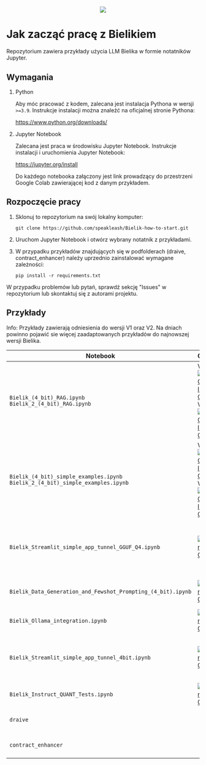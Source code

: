<h1 align="center">
<img src="https://huggingface.co/speakleash/Bielik-7B-Instruct-v0.1/raw/main/speakleash_cyfronet.png">
</h1>

# Jak zacząć pracę z Bielikiem

Repozytorium zawiera przykłady użycia LLM Bielika w formie notatników Jupyter.

## Wymagania

1. Python

   Aby móc pracować z kodem, zalecana jest instalacja Pythona w wersji `>=3.9`.
   Instrukcje instalacji można znaleźć na oficjalnej stronie Pythona:

   <https://www.python.org/downloads/>

2. Jupyter Notebook

   Zalecana jest praca w środowisku Jupyter Notebook.
   Instrukcje instalacji i uruchomienia Jupyter Notebook:

   <https://jupyter.org/install>

   Do każdego notebooka załączony jest link prowadzący do przestrzeni Google Colab zawierającej kod z danym przykładem.

## Rozpoczęcie pracy

1. Sklonuj to repozytorium na swój lokalny komputer:

   `git clone https://github.com/speakleash/Bielik-how-to-start.git`
2. Uruchom Jupyter Notebook i otwórz wybrany notatnik z przykładami.
3. W przypadku przykładów znajdujących się w podfolderach (draive, contract_enhancer) należy uprzednio zainstalować wymagane zależności:

   `pip install -r requirements.txt`

W przypadku problemów lub pytań, sprawdź sekcję "Issues" w repozytorium lub skontaktuj się z autorami projektu.

## Przykłady

Info: Przykłady zawierają odniesienia do wersji V1 oraz V2.  Na dniach powinno pojawić sie więcej zaadaptowanych przykładów do najnowszej wersji Bielika.

| Notebook                                                                            | Collab                                                                                                                                                                                                                                                                                                                                                                                                                                      | Description                                                   |
|-------------------------------------------------------------------------------------|---------------------------------------------------------------------------------------------------------------------------------------------------------------------------------------------------------------------------------------------------------------------------------------------------------------------------------------------------------------------------------------------------------------------------------------------|---------------------------------------------------------------|
| `Bielik_(4_bit)_RAG.ipynb` <br> `Bielik_2_(4_bit)_RAG.ipynb`                        | V1: <a target="_blank" href="https://colab.research.google.com/drive/13XCBuJQsaeGi6HvfMc1MDZn0RNsrP8yp?authuser=1"><img src="https://colab.research.google.com/assets/colab-badge.svg" alt="V1 Open In Colab"/></a> <br>V2: <a target="_blank" href="https://colab.research.google.com/drive/1ZdYsJxLVo9fW75uonXE5PCt8MBgvyktA?authuser=1"><img src="https://colab.research.google.com/assets/colab-badge.svg" alt="V2 Open In Colab"/></a> | RAG with HuggingFace transformers                             |
| `Bielik_(4_bit)_simple_examples.ipynb` <br> `Bielik_2_(4_bit)_simple_examples.ipynb` | V1: <a target="_blank" href="https://colab.research.google.com/drive/1eBVXla_41L7koAufmjp8K65MPGBajZio?authuser=1"><img src="https://colab.research.google.com/assets/colab-badge.svg" alt="V1 Open In Colab"/></a> <br>V2: <a target="_blank" href="https://colab.research.google.com/drive/1bGYkzfeDL8rdj8qYAsjV7c84ocZfKUzn?authuser=1"><img src="https://colab.research.google.com/assets/colab-badge.svg" alt="V2 Open In Colab"/></a> | Work with text, docs, inference                               |
| `Bielik_Streamlit_simple_app_tunnel_GGUF_Q4.ipynb`                                  | <a target="_blank" href="https://colab.research.google.com/drive/1qUzPhx2uckvciuq9_pMJgoypmnkrk1nT?authuser=1"><img src="https://colab.research.google.com/assets/colab-badge.svg" alt="Open In Colab"/></a>                                                                                                                                                                                                                                | Inference with streaming using Streamlit with Bielik (GGUF Q4) | 
| `Bielik_Data_Generation_and_Fewshot_Prompting_(4_bit).ipynb`                        | <a target="_blank" href="https://colab.research.google.com/drive/1DXTdzFRbLb1VrlvCzeFTI2nd5oFBi0QF?authuser=1"><img src="https://colab.research.google.com/assets/colab-badge.svg" alt="Open In Colab"/></a>                                                                                                                                                                                                                                | Data Generation, Few-shot prompting                           |
| `Bielik_Ollama_integration.ipynb`                                                   | <a target="_blank" href="https://colab.research.google.com/drive/1XguCvlZ6oestH_AerzEkMc5WjLqSsICt?authuser=1"><img src="https://colab.research.google.com/assets/colab-badge.svg" alt="Open In Colab"/></a>                                                                                                                                                                                                                                | Ollama CLI/API tutorial                                       |
| `Bielik_Streamlit_simple_app_tunnel_4bit.ipynb`                                     | <a target="_blank" href="https://colab.research.google.com/drive/1Pkb_4svxy6AxRePCVqW5q1hieuhgf605?authuser=1"><img src="https://colab.research.google.com/assets/colab-badge.svg" alt="Open In Colab"/></a>                                                                                                                                                                                                                                | Inference with streaming using Streamlit with Bielik 4bit     |
| `Bielik_Instruct_QUANT_Tests.ipynb`                                                 | <a target="_blank" href="https://colab.research.google.com/drive/1bsU6C4X0RMRRzsrMAvzGoaqioaqo_p29?authuser=1"><img src="https://colab.research.google.com/assets/colab-badge.svg" alt="Open In Colab"/></a>                                                                                                                                                                                                                                | e.g. RAG, function calling                                    |
| `draive`                                                                            |                                                                                                                                                                                                                                                                                                                                                                                                                                             | Inference using draive lib                                    |                                                               |
| `contract_enhancer`                                                                 |                                                                                                                                                                                                                                                                                                                                                                                                                                             | RAG for contract enhancement                                  |
